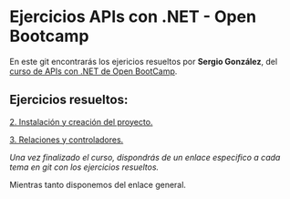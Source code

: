 # Ejercicios APIs con .NET - Open Bootcamp

En este git encontrarás los ejericios resueltos por **Sergio González**, del [curso de APIs con .NET de Open BootCamp](https://campus.open-bootcamp.com/cursos/78).

## Ejercicios resueltos:

[2. Instalación y creación del proyecto.](https://github.com/seder111/ob-APIs.NET-training/tree/main/2.%20Instalaci%C3%B3n%20y%20creaci%C3%B3n%20proyecto)

[3. Relaciones y controladores.](https://github.com/seder111/ob-APIs.NET-training/tree/main/3.%20Relaciones%20y%20controladores)


_Una vez finalizado el curso, dispondrás de un enlace especifico a cada tema en git con los ejercicios resueltos._

Mientras tanto disponemos del enlace general.
